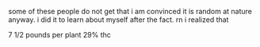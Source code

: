 some of these people do not get that i am convinced it is random at nature anyway.
i did it to learn about myself after the fact.
rn i realized that 

7 1/2 pounds per plant 
29% thc
